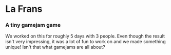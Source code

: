 # La Frans

### A tiny gamejam game

We worked on this for roughly 5 days with 3 people. Even though the result isn't very impressing, it was a lot of fun to work on and we made something unique! Isn't that what gamejams are all about?
